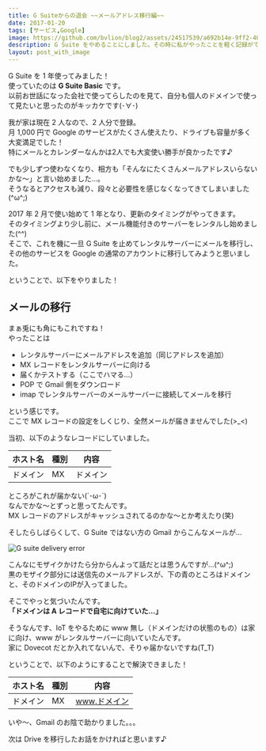 ```yaml
---
title: G Suiteからの退会 ~~メールアドレス移行編~~
date: 2017-01-20
tags: [サービス,Google]
image: https://github.com/bvlion/blog2/assets/24517539/a692b14e-9ff2-40f4-824a-69be077e6249
description: G Suite をやめることにしました。その時に私がやったことを軽く記録がてら書いておきます。まずはメールアドレスの移行です。
layout: post_with_image
---
```


G Suite を 1 年使ってみました！  
使っていたのは **G Suite Basic** です。  
以前お世話になった会社で使ってらしたのを見て、自分も個人のドメインで使って見たいと思ったのがキッカケです(･∀･)

我が家は現在 2 人なので、2 人分で登録。  
月 1,000 円で Google のサービスがたくさん使えたり、ドライブも容量が多く大変満足でした！  
特にメールとカレンダーなんかは2人でも大変使い勝手が良かったです♪

でも少しずつ使わなくなり、相方も「そんなにたくさんメールアドレスいらないかな〜」と言い始めました…。  
そうなるとアクセスも減り、段々と必要性を感じなくなってきてしまいました(^ω^;)

2017 年 2 月で使い始めて 1 年となり、更新のタイミングがやってきます。  
そのタイミングより少し前に、メール機能付きのサーバーをレンタルし始めました(^^)  
そこで、これを機に一旦 G Suite を止めてレンタルサーバーにメールを移行し、その他のサービスを Google の通常のアカウントに移行してみようと思いました。

ということで、以下をやりました！

## メールの移行

まぁ兎にも角にもこれですね！  
やったことは

- レンタルサーバーにメールアドレスを追加（同じアドレスを追加）
- MX レコードをレンタルサーバーに向ける
- 届くかテストする（ここでハマる…）
- POP で Gmail 側をダウンロード
- imap でレンタルサーバーのメールサーバーに接続してメールを移行

という感じです。  
ここで MX レコードの設定をしくじり、全然メールが届きませんでした(>_<)

当初、以下のようなレコードにしていました。

ホスト名 | 種別 | 内容
--- | --- | ---
ドメイン | MX | ドメイン

ところがこれが届かない(´･ω･`)  
なんでかな〜とずっと思ってたんです。  
MX レコードのアドレスがキャッシュされてるのかな〜とか考えたり(笑)

そしたらしばらくして、G Suite ではない方の Gmail からこんなメールが…

![G suite delivery error](https://github.com/bvlion/blog2/assets/24517539/b0ede9aa-1b33-4279-9ecb-8dc78d6e0177)

こんなにモザイクかけたら分からんよって話だとは思うんですが…(^ω^;)  
黒のモザイク部分には送信先のメールアドレスが、下の青のところはドメインと、そのドメインのIPが入ってました。

そこでやっと気づいたんです。  
**「ドメインは A レコードで自宅に向けていた…」**

そうなんです、IoT をやるために www 無し（ドメインだけの状態のもの）は家に向け、www がレンタルサーバーに向いていたんです。  
家に Dovecot だとか入れてないんで、そりゃ届かないですね(T_T)

ということで、以下のようにすることで解決できました！

ホスト名 | 種別 | 内容
--- | --- | ---
ドメイン | MX | www.ドメイン

いや〜、Gmail のお陰で助かりました。。。

次は Drive を移行したお話をかければと思います♪
